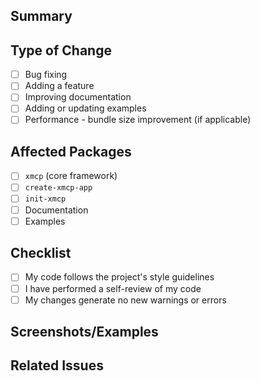 ## Summary

<!-- Brief description of changes -->

## Type of Change

- [ ] Bug fixing
- [ ] Adding a feature
- [ ] Improving documentation
- [ ] Adding or updating examples
- [ ] Performance - bundle size improvement (if applicable)

## Affected Packages

- [ ] `xmcp` (core framework)
- [ ] `create-xmcp-app`
- [ ] `init-xmcp`
- [ ] Documentation
- [ ] Examples

## Checklist

- [ ] My code follows the project's style guidelines
- [ ] I have performed a self-review of my code
- [ ] My changes generate no new warnings or errors

## Screenshots/Examples

<!-- If applicable, add screenshots or code examples -->

## Related Issues

<!-- Link any related issues: "Fixes #123" or "Closes #456" -->
